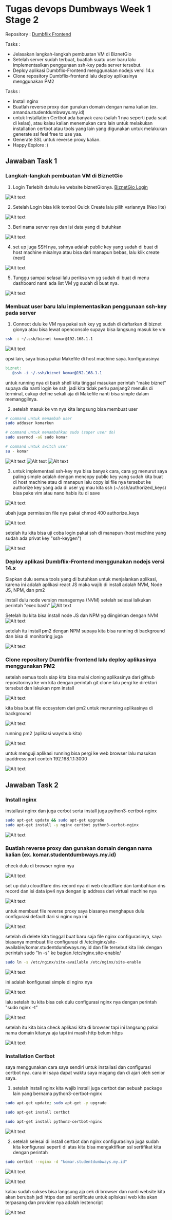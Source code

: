# Tugas devops Dumbways Week 1 Stage 2

Repository :
[Dumbflix Frontend](https://github.com/dumbwaysdev/dumbflix-frontend)

Tasks :

- Jelasakan langkah-langkah pembuatan VM di BiznetGio
- Setelah server sudah terbuat, buatlah suatu user baru lalu implementasikan penggunaan ssh-key pada server tersebut.
- Deploy aplikasi Dumbflix-Frontend menggunakan nodejs versi 14.x
- Clone repository Dumbflix-frontend lalu deploy aplikasinya menggunakan PM2

Tasks :

- Install nginx
- Buatlah reverse proxy dan gunakan domain dengan nama kalian (ex. amanda.studentdumbways.my.id)
- untuk Installation Certbot ada banyak cara (salah 1 nya seperti pada saat di kelas), atau kalau kalian menemukan cara lain untuk melakukan installation certbot atau tools yang lain yang digunakan untuk melakukan generate ssl feel free to use yaa.
- Generate SSL untuk reverse proxy kalian.
- Happy Explore :)

## Jawaban Task 1

### Langkah-langkah pembuatan VM di BiznetGio

1. Login Terlebih dahulu ke website biznetGionya.
   [BiznetGio Login](https://portal.biznetgio.com/user/login)

![Alt text](./images/Login-ke-biznet-gio.png "img")

2. Setelah Login bisa klik tombol Quick Create lalu pilih variannya (Neo lite)

![Alt text](./images/click-menu-quick-create-biznet.png "img")

3. Beri nama server nya dan isi data yang di butuhkan

![Alt text](./images/biznet-neolite1.png "img")

4. set up juga SSH nya, sshnya adalah public key yang sudah di buat di host machine misalnya atau bisa dari manapun bebas, lalu klik create (next)

![Alt text](./images/biznet-neolite2.png "img")

5. Tunggu sampai selasai lalu periksa vm yg sudah di buat di menu dashboard nanti ada list VM yg sudah di buat nya.

![Alt text](./images/biznet-neo3.png "img")

### Membuat user baru lalu implementasikan penggunaan ssh-key pada server

1. Connect dulu ke VM nya pakai ssh key yg sudah di daftarkan di biznet gionya atau bisa lewat openconsole supaya bisa langsung masuk ke vm

```bash
ssh -i ~/.ssh/biznet komar@192.168.1.1
```

![Alt text](./images/vm-login-with-Makefile.png "img")

opsi lain, saya biasa pakai Makefile di host machine saya. konfigurasinya

```Makefile
biznet:
   @ssh -i ~/.ssh/biznet komar@192.168.1.1
```

untuk running nya di bash shell kita tinggal masukan perintah "make biznet" supaya dia nanti login ke ssh, jadi kita tidak perlu panjang2 menulis di terminal, cukup define sekali aja di Makefile nanti bisa simple dalam memanggilnya.

2. setelah masuk ke vm nya kita langsung bisa membuat user

```bash
# command untuk menambah user
sudo adduser komarkun

# command untuk menambahkan sudo (super user do)
sudo usermod -aG sudo komar

# command untuk switch user
su - komar
```

![Alt text](./images/sudo-adduser.png "img")
![Alt text](./images/sudo-usermod.png "img")
![Alt text](./images/change-user.png "img")

3. untuk implementasi ssh-key nya bisa banyak cara, cara yg menurut saya paling simple adalah dengan mencopy public key yang sudah kita buat di host machine atau di manapun lalu copy isi file nya tersebut ke authorize key yang ada di user yg mau kita ssh (~/.ssh/authorized_keys) bisa pake vim atau nano habis itu di save

![Alt text](./images/vim-ke-authorize-key.png "img")

ubah juga permission file nya pakai chmod 400 authorize_keys

![Alt text](./images/chmod-permission-authorize-key.png "img")

setelah itu kita bisa uji coba login pakai ssh di manapun (host machine yang sudah ada privat key "ssh-keygen")

![Alt text](./images/uji-coba-ssh-pakai-user-baru.png "img")

### Deploy aplikasi Dumbflix-Frontend menggunakan nodejs versi 14.x

Siapkan dulu semua tools yang di butuhkan untuk menjalankan aplikasi, karena ini adalah aplikasi react JS maka wajib di install adalah NVM, Node JS, NPM, dan pm2

install dulu node version managernya (NVM) setelah selesai lalkukan perintah "exec bash"
![Alt text](./images/installation-nvm.png "img")

Setelah itu kita bisa install node JS dan NPM yg diinginkan dengan NVM
![Alt text](./images/installation-nvm-for-node14.png "img")

setelah itu install pm2 dengan NPM supaya kita bisa running di background dan bisa di monitoring juga

![Alt text](./images/installation-pm2-succes.png "img")

### Clone repository Dumbflix-frontend lalu deploy aplikasinya menggunakan PM2

setelah semua tools siap kita bisa mulai cloning aplikasinya dari github repositorinya ke vm kita dengan perintah git clone lalu pergi ke direktori tersebut dan lakukan npm install

![Alt text](./images/clone-from-github-dumbflix.png "img")

kita bisa buat file ecosystem dari pm2 untuk merunning aplikasinya di background

![Alt text](./images/pm2-init-ecosystem.png "img")

running pm2 (aplikasi wayshub kita)

![Alt text](./images/pm2-ecosystem-start.png "img")

untuk menguji aplikasi running bisa pergi ke web browser lalu masukan ipaddress:port contoh 192.168.1.1:3000

![Alt text](./images/dumbflix.png "img")

## Jawaban Task 2

### Install nginx

installasi nginx dan juga cerbot serta install juga python3-certbot-nginx

```bash
sudo apt-get update && sudo apt-get upgrade
sudo apt-get install -y nginx certbot python3-cerbot-nginx
```

![Alt text](./images/installation-nginx-certbot-python3_certbot.png "img")

### Buatlah reverse proxy dan gunakan domain dengan nama kalian (ex. komar.studentdumbways.my.id)

check dulu di browser nginx nya

![Alt text](./images/check-nginx-inbrowser.png "img")

set up dulu cloudflare dns record nya di web cloudflare dan tambahkan dns record dan isi data ipv4 nya dengan ip address dari virtual machine nya

![Alt text](./images/crate-record-cloudflare-point-to-ip_vm.png "img")

untuk membuat file reverse proxy saya biasanya menghapus dulu configurasi default dari si nginx nya ini

![Alt text](./images/delete-default-config-nginx.png "img")

setelah di delete kita tinggal buat baru saja file nginx configurasinya, saya biasanya membuat file configurasi di /etc/nginx/site-available/komar.studentdumbways.my.id dan file tersebut kita link dengan perintah sudo "ln -s" ke bagian /etc/nginx.site-enable/

```bash
sudo ln -s /etc/nginx/site-available /etc/nginx/site-enable
```

![Alt text](./images/edit-new-nginx.png "img")

ini adalah konfigurasi simple di nginx nya

![Alt text](./images/edit-new-nginx-inside-vim.png "img")

lalu setelah itu kita bisa cek dulu configurasi nginx nya dengan perintah "sudo nginx -t"

![Alt text](./images/check-config-nginx-succes_nginx-t.png "img")

setelah itu kita bisa check aplikasi kita di browser tapi ini langsung pakai nama domain kitanya aja tapi ini masih http belum https

![Alt text](./images/dumbflix.png "img")

### Installation Certbot

saya menggunakan cara saya sendiri untuk installasi dan configurasi certbot nya. cara ini saya dapat waktu saya magang dan di ajari oleh senior saya.

1. setelah install nginx kita wajib install juga certbot dan sebuah package lain yang bernama python3-certbot-nginx

```bash
sudo apt-get update; sudo apt-get -y upgrade

sudo apt-get install certbot

sudo apt-get install python3-certbot-nginx
```

![Alt text](./images/installation-nginx-certbot-python3_certbot.png "img")

2. setelah selesai di install certbot dan nginx configurasinya juga sudah kita konfigurasi seperti di atas kita bisa mengaktifkan ssl sertifikat kita dengan perintah

```bash
sudo certbot --nginx -d "komar.studentdumbways.my.id"
```

![Alt text](./images/enable-sudo-certbot-command.png "img")

![Alt text](./images/enable-sudo-certbot-command-success.png "img")

kalau sudah sukses bisa langsung aja cek di browser dan nanti website kita akan berubah jadi https dan ssl sertificate untuk apliskasi web kita akan terpasang dan provider nya adalah lestencript

![Alt text](./images/dumbflix.png "img")
